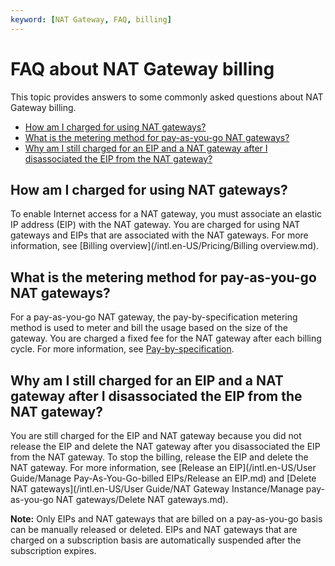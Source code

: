 ```yaml
---
keyword: [NAT Gateway, FAQ, billing]
---
```


# FAQ about NAT Gateway billing

This topic provides answers to some commonly asked questions about NAT Gateway billing.

-   [How am I charged for using NAT gateways?](#section_9x9_l8o_gxj)
-   [What is the metering method for pay-as-you-go NAT gateways?](#section_3tw_bpc_d0o)
-   [Why am I still charged for an EIP and a NAT gateway after I disassociated the EIP from the NAT gateway?](#section_k9h_r41_iol)

## How am I charged for using NAT gateways?

To enable Internet access for a NAT gateway, you must associate an elastic IP address \(EIP\) with the NAT gateway. You are charged for using NAT gateways and EIPs that are associated with the NAT gateways. For more information, see [Billing overview](/intl.en-US/Pricing/Billing overview.md).

## What is the metering method for pay-as-you-go NAT gateways?

For a pay-as-you-go NAT gateway, the pay-by-specification metering method is used to meter and bill the usage based on the size of the gateway. You are charged a fixed fee for the NAT gateway after each billing cycle. For more information, see [Pay-by-specification](/intl.en-US/Pricing/Pay-as-you-go.md).

## Why am I still charged for an EIP and a NAT gateway after I disassociated the EIP from the NAT gateway?

You are still charged for the EIP and NAT gateway because you did not release the EIP and delete the NAT gateway after you disassociated the EIP from the NAT gateway. To stop the billing, release the EIP and delete the NAT gateway. For more information, see [Release an EIP](/intl.en-US/User Guide/Manage Pay-As-You-Go-billed EIPs/Release an EIP.md) and [Delete NAT gateways](/intl.en-US/User Guide/NAT Gateway Instance/Manage pay-as-you-go NAT gateways/Delete NAT gateways.md).

**Note:** Only EIPs and NAT gateways that are billed on a pay-as-you-go basis can be manually released or deleted. EIPs and NAT gateways that are charged on a subscription basis are automatically suspended after the subscription expires.

